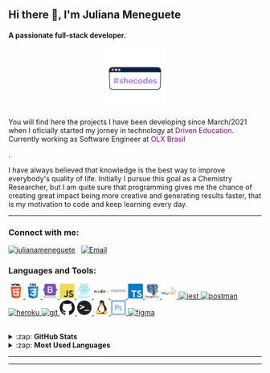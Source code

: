 <h2>Hi there 👋, I'm Juliana Meneguete</h1>

<h4>A passionate full-stack developer. </h4>
 <p align="center" ><img alt="GIF" src="image/shecodes.png" width="120"  /> <p>
 
<p> You will find here the projects I have been developing since March/2021  when I oficially started my jorney in technology at <a href="https://driveneducation.com.br/" target="blank" style="text-decoration: none; color:purple">Driven Education</a>. Currently working as Software Engineer at <a href="https://br.linkedin.com/company/olx-brasil" target="blank" style="text-decoration: none; color:purple">OLX Brasil</a></p>.

<p> I have always believed that knowledge is the best way to improve everybody's quality of life. Initially I pursue this goal as a Chemistry Researcher, but I am quite sure that programming gives me the chance of creating great impact being more creative and generating results faster, that is my motivation to code and keep learning every day. </p>

---

<h3 align="left">Connect with me:</h3>

<p align="left">
 
<a href="https://linkedin.com/in/julianameneguete" target="blank"><img  src="https://raw.githubusercontent.com/rahuldkjain/github-profile-readme-generator/master/src/images/icons/Social/linked-in-alt.svg" alt="julianameneguete" height="25" width="25" /></a> &nbsp; <a  href="mailto:jumeneguete@gmail.com"><img height="20" widht="20" alt="Email"  src="https://logodownload.org/wp-content/uploads/2018/03/gmail-logo-16.png"></a> 

</p>



<h3 align="left">Languages and Tools:</h3>
<p align="left"> 
    <a href="https://www.w3.org/html/" target="_blank"> <img src="https://raw.githubusercontent.com/devicons/devicon/master/icons/html5/html5-original-wordmark.svg" alt="html5" width="30" height="30"/> </a>   
  <a href="https://www.w3schools.com/css/" target="_blank"> <img src="https://raw.githubusercontent.com/devicons/devicon/master/icons/css3/css3-original-wordmark.svg" alt="css3" width="30" height="30"/> </a> 
  <a href="https://getbootstrap.com" target="_blank"> <img src="https://raw.githubusercontent.com/devicons/devicon/master/icons/bootstrap/bootstrap-plain-wordmark.svg" alt="bootstrap" width="30" height="30"/> </a>
    <a href="https://developer.mozilla.org/en-US/docs/Web/JavaScript" target="_blank"> <img src="https://raw.githubusercontent.com/devicons/devicon/master/icons/javascript/javascript-original.svg" alt="javascript" width="30" height="30"/> </a> 
  <a href="https://reactjs.org/" target="_blank"> <img src="https://raw.githubusercontent.com/devicons/devicon/master/icons/react/react-original-wordmark.svg" alt="react" width="30" height="30"/> </a> 
    <a href="https://nodejs.org" target="_blank"> <img src="https://raw.githubusercontent.com/devicons/devicon/master/icons/nodejs/nodejs-original-wordmark.svg" alt="nodejs" width="30" height="30"/> </a> 
  <a href="https://expressjs.com" target="_blank"> <img src="https://raw.githubusercontent.com/devicons/devicon/master/icons/express/express-original-wordmark.svg" alt="express" width="30" height="30"/> </a> 
    <a href="https://www.typescriptlang.org/" target="_blank"> <img src="https://raw.githubusercontent.com/devicons/devicon/master/icons/typescript/typescript-original.svg" alt="typescript" width="30" height="30"/> </a> 
    <a href="https://www.postgresql.org" target="_blank"> <img src="https://raw.githubusercontent.com/devicons/devicon/master/icons/postgresql/postgresql-original-wordmark.svg" alt="postgresql" width="30" height="30"/> </a>  
  <a href="https://www.mysql.com/" target="_blank"> <img src="https://raw.githubusercontent.com/devicons/devicon/master/icons/mysql/mysql-original-wordmark.svg" alt="mysql" width="30" height="30"/> </a> 
   <a href="https://jestjs.io" target="_blank"> <img src="https://www.vectorlogo.zone/logos/jestjsio/jestjsio-icon.svg" alt="jest" width="30" height="30"/> </a> 
   <a href="https://postman.com" target="_blank"> <img src="https://www.vectorlogo.zone/logos/getpostman/getpostman-icon.svg" alt="postman" width="30" height="30"/> </a> 
  <a href="https://heroku.com" target="_blank"> <img src="https://www.vectorlogo.zone/logos/heroku/heroku-icon.svg" alt="heroku" width="30" height="30"/> </a> 
   <a href="https://git-scm.com/" target="_blank"> <img src="https://www.vectorlogo.zone/logos/git-scm/git-scm-icon.svg" alt="git" width="30" height="30"/> </a> 
  <a href="https://github.com/" target="_blank"> <img alt="GitHub" width="30px" src="https://raw.githubusercontent.com/github/explore/78df643247d429f6cc873026c0622819ad797942/topics/github/github.png" /> </a> 
  <a href="#" target="_blank"> <img alt="Terminal" width="30px" src="https://raw.githubusercontent.com/github/explore/80688e429a7d4ef2fca1e82350fe8e3517d3494d/topics/terminal/terminal.png" /> </a> 
  <a href="https://www.linux.org/" target="_blank"> <img src="https://raw.githubusercontent.com/devicons/devicon/master/icons/linux/linux-original.svg" alt="linux" width="30" height="30"/> </a>
    <a href="https://www.photoshop.com/en" target="_blank"> <img src="https://raw.githubusercontent.com/devicons/devicon/master/icons/photoshop/photoshop-line.svg" alt="photoshop" width="30" height="30"/> </a> 
  <a href="https://www.figma.com/" target="_blank"> <img src="https://www.vectorlogo.zone/logos/figma/figma-icon.svg" alt="figma" width="30" height="30"/> </a>
</p>
  
 
<br/>


<details>
 <summary>:zap: <b>GitHub Stats</b></summary>
<a  href="https://github.com/jumeneguete">
  <img  height="180em"  src="https://github-readme-stats.vercel.app/api?username=jumeneguete&theme=buefy&show_icons=true">
</a>
</details>

<details>
 <summary>:zap: <b>Most Used Languages</b></summary>
<a  href="https://github.com/jumeneguete">
  <img  height="180em"  src="https://github-readme-stats.vercel.app/api/top-langs/?username=jumeneguete&theme=buefy&layout=compact">
</a>
</details>


---
---

